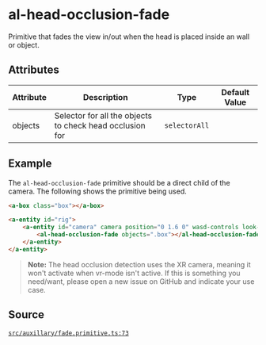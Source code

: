 # al-head-occlusion-fade
Primitive that fades the view in/out when the head is placed inside an wall or object.

## Attributes
| Attribute | Description | Type | Default Value |
|----------|-------------|------|---------------|
| objects | Selector for all the objects to check head occlusion for | `selectorAll` |  |

## Example
The `al-head-occlusion-fade` primitive should be a direct child of the camera. The following shows
the primitive being used.
```HTML
<a-box class="box"></a-box>

<a-entity id="rig">
    <a-entity id="camera" camera position="0 1.6 0" wasd-controls look-controls>
        <al-head-occlusion-fade objects=".box"></al-head-occlusion-fade>
    </a-entity>
</a-entity>
```

> **Note:** The head occlusion detection uses the XR camera, meaning it won't activate when vr-mode isn't
> active. If this is something you need/want, please open a new issue on GitHub and indicate your use case.

## Source
[`src/auxillary/fade.primitive.ts:73`](https://github.com/mrxz/aframe-locomotion/blob/e0a555a/src/auxillary/fade.primitive.ts#L73)
